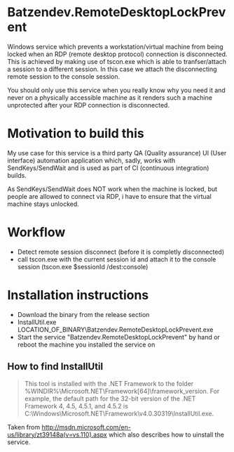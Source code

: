 Batzendev.RemoteDesktopLockPrevent
==================================

Windows service which prevents a workstation/virtual machine from being locked when an RDP (remote desktop protocol) connection is disconnected. This is achieved by making use of tscon.exe which is able to tranfser/attach a session to a different session. In this case we attach the disconnecting remote session to the console session.

You should only use this service when you really know why you need it and never on a physically accessible machine as it renders such a machine unprotected after your RDP connection is disconnected.

# Motivation to build this
My use case for this service is a third party QA (Quality assurance) UI (User interface) automation application which, sadly, works with SendKeys/SendWait and is used as part of CI (continuous integration) builds.

As SendKeys/SendWait does NOT work when the machine is locked, but people are allowed to connect via RDP, i have to ensure that the virtual machine stays unlocked.

# Workflow
- Detect remote session disconnect (before it is completly disconnected)
- call tscon.exe with the current session id and attach it to the console session (tscon.exe $sessionId /dest:console)

# Installation instructions
- Download the binary from the release section
- InstallUtil.exe LOCATION_OF_BINARY\Batzendev.RemoteDesktopLockPrevent.exe
- Start the service "Batzendev.RemoteDesktopLockPrevent" by hand or reboot the machine you installed the service on

## How to find InstallUtil
> This tool is installed with the .NET Framework to the folder %WINDIR%\Microsoft.NET\Framework[64]\framework_version. For example, the default path for the 32-bit version of the .NET Framework 4, 4.5, 4.5.1, and 4.5.2 is C:\Windows\Microsoft.NET\Framework\v4.0.30319\InstallUtil.exe.

Taken from http://msdn.microsoft.com/en-us/library/zt39148a(v=vs.110).aspx which also describes how to uinstall the service.
